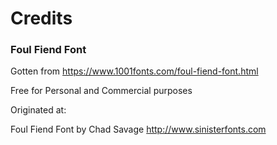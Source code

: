 # Credits

### Foul Fiend Font
Gotten from https://www.1001fonts.com/foul-fiend-font.html

Free for Personal and Commercial purposes

Originated at: 

Foul Fiend Font by Chad Savage
http://www.sinisterfonts.com


